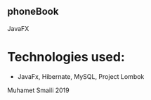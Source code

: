 ## phoneBook
JavaFX 

# Technologies used:
- JavaFx, Hibernate, MySQL, Project Lombok

Muhamet Smaili 2019
